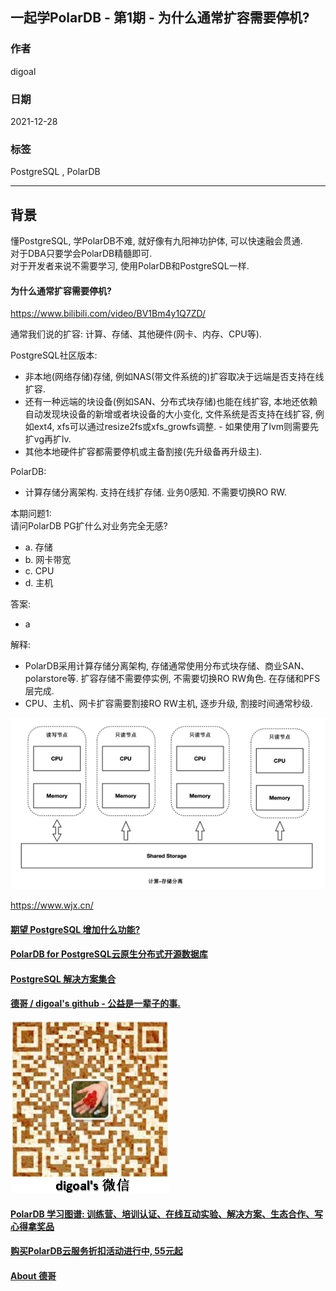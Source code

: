 ## 一起学PolarDB - 第1期 - 为什么通常扩容需要停机?    
            
### 作者     
digoal            
            
### 日期            
2021-12-28            
            
### 标签            
PostgreSQL , PolarDB             
            
----            
            
## 背景     
懂PostgreSQL, 学PolarDB不难, 就好像有九阳神功护体, 可以快速融会贯通.   
对于DBA只要学会PolarDB精髓即可.   
对于开发者来说不需要学习, 使用PolarDB和PostgreSQL一样.                 
            
#### 为什么通常扩容需要停机?   
https://www.bilibili.com/video/BV1Bm4y1Q7ZD/   
    
通常我们说的扩容: 计算、存储、其他硬件(网卡、内存、CPU等).    
  
PostgreSQL社区版本:  
- 非本地(网络存储)存储, 例如NAS(带文件系统的)扩容取决于远端是否支持在线扩容.    
- 还有一种远端的块设备(例如SAN、分布式块存储)也能在线扩容, 本地还依赖自动发现块设备的新增或者块设备的大小变化, 文件系统是否支持在线扩容, 例如ext4, xfs可以通过resize2fs或xfs_growfs调整.  - 如果使用了lvm则需要先扩vg再扩lv.   
- 其他本地硬件扩容都需要停机或主备割接(先升级备再升级主).  
  
PolarDB:  
- 计算存储分离架构. 支持在线扩存储. 业务0感知. 不需要切换RO RW.   
  
本期问题1:   
请问PolarDB PG扩什么对业务完全无感?   
- a. 存储   
- b. 网卡带宽  
- c. CPU  
- d. 主机  
  
答案:  
- a  
  
解释:   
- PolarDB采用计算存储分离架构, 存储通常使用分布式块存储、商业SAN、polarstore等. 扩容存储不需要停实例, 不需要切换RO RW角色. 在存储和PFS层完成.   
- CPU、主机、网卡扩容需要割接RO RW主机, 逐步升级, 割接时间通常秒级.   
  
![pic](20211228_01_pic_001.png)    
  
https://www.wjx.cn/  
    
  
#### [期望 PostgreSQL 增加什么功能?](https://github.com/digoal/blog/issues/76 "269ac3d1c492e938c0191101c7238216")
  
  
#### [PolarDB for PostgreSQL云原生分布式开源数据库](https://github.com/ApsaraDB/PolarDB-for-PostgreSQL "57258f76c37864c6e6d23383d05714ea")
  
  
#### [PostgreSQL 解决方案集合](https://yq.aliyun.com/topic/118 "40cff096e9ed7122c512b35d8561d9c8")
  
  
#### [德哥 / digoal's github - 公益是一辈子的事.](https://github.com/digoal/blog/blob/master/README.md "22709685feb7cab07d30f30387f0a9ae")
  
  
![digoal's wechat](../pic/digoal_weixin.jpg "f7ad92eeba24523fd47a6e1a0e691b59")
  
  
#### [PolarDB 学习图谱: 训练营、培训认证、在线互动实验、解决方案、生态合作、写心得拿奖品](https://www.aliyun.com/database/openpolardb/activity "8642f60e04ed0c814bf9cb9677976bd4")
  
  
#### [购买PolarDB云服务折扣活动进行中, 55元起](https://www.aliyun.com/activity/new/polardb-yunparter?userCode=bsb3t4al "e0495c413bedacabb75ff1e880be465a")
  
  
#### [About 德哥](https://github.com/digoal/blog/blob/master/me/readme.md "a37735981e7704886ffd590565582dd0")
  
